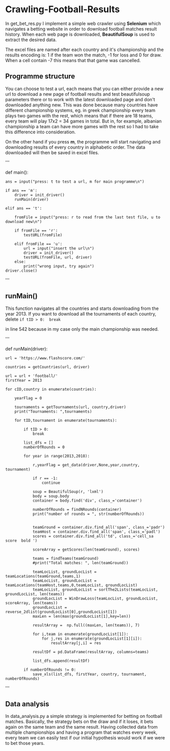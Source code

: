 # Crawling-Football-Results

In get_bet_res.py I implement a simple web crawler using **Selenium** which navigates a betting website in order to download football matches result history. When each web page is downloaded, **BeautifulSoup** is used to extract the desired data.

The excel files are named after each country and it's championship and the results encoding is: 1 if the team won the match, -1 for loss and 0 for draw. When a cell contain -7 this means that that game was cancelled.

## Programme structure

You can choose to test a url, each means that you can either provide a new url to download a new page of football results and test beautifulsoup parameters there or to work with the latest downloaded page and don't downloaded anything new. This was done because many countries have different championship systems, eg. in greek championship every team plays two games with the rest, which means that if there are 18 teams, every team will play 17x2 = 34 games in total. But in, for example, albanian championship a team can have more games with the rest so I had to take this difference into consideration. 

On the other hand if you press **m**, the programme will start navigating and downloading results of every country in alphabetic order. The data downloaded will then be saved in excel files.

'''

def main():

    ans = input("press: t to test a url, m for main programme\n")

    if ans == 'm':
        driver = init_driver()
        runMain(driver)

    elif ans == 't':

        fromFile = input("press: r to read from the last test file, u to download new\n")

        if fromFile == 'r':
            testURL(fromFile)

        elif fromFile == 'u':
            url = input("insert the url\n")
            driver = init_driver()
            testURL(fromFile, url, driver)
        else:
            print("wrong input, try again")
    driver.close()

'''

## runMain() 

This function navigates all the countries and starts downloading from the year 2013. If you want to download all the tournaments of each country, delete `if tID > 0: 
                            break`

in line 542 because in my case only the main championship was needed. 

'''

def runMain(driver):

    url = 'https://www.flashscore.com/'

    countries = getCountries(url, driver)

    url = url + 'football/'
    firstYear = 2013

    for cID,country in enumerate(countries):

        yearFlag = 0

        tournaments = getTournaments(url, country,driver)
        print("Tournaments: ",tournaments)

        for tID,tournament in enumerate(tournaments):

            if tID > 0:
                break

            list_dfs = []
            numberOfRounds = 0

            for year in range(2013,2018):
                
                r,yearFlag = get_data(driver,None,year,country, tournament)

                if r == -1:
                    continue

                soup = BeautifulSoup(r, 'lxml')
                body = soup.body
                container = body.find('div', class_='container')

                numberOfRounds = findNRounds(container)
                print("number of rounds = ", str(numberOfRounds))


                teamGround = container.div.find_all('span', class_='padr')
                teamHost = container.div.find_all('span', class_='padl')
                scores = container.div.find_all('td', class_='cell_sa score  bold ')

                scoreArray = getScores(len(teamGround), scores)

                teams = findTeams(teamGround)
                #print("Total matches: ", len(teamGround))

                teamLocList, groundLocList = teamLocations(teamGround,teams,1)
                teamLocList, groundLocList = teamLocations(teamHost,teams,0,teamLocList, groundLocList)
                teamLocList, groundLocList = sortThe2Lists(teamLocList, groundLocList, len(teams))
                groundLocList = WinDrawLoss(teamLocList, groundLocList, scoreArray, len(teams))
                groundLocList = reverse_2dlist(groundLocList[0],groundLocList[1]) 
                maxLen = len(max(groundLocList[1],key=len))    
               
                resultArray =  np.full((maxLen, len(teams)), 7)

                for i,team in enumerate(groundLocList[1]):
                    for j,res in enumerate(groundLocList[1][i]):
                        resultArray[j,i] = res

                resultDf = pd.DataFrame(resultArray, columns=teams)

                list_dfs.append(resultDf)

            if numberOfRounds != 0: 
                save_xls(list_dfs, firstYear, country, tournament, numberOfRounds)


'''

## Data analysis </br>
In data_analysis.py a simple strategy is implemented for betting on football matches. Basically, the strategy bets on the draw and if it loses, it bets again on the same team and the same result. Having collected data from multiple championships and having a program that watches every week, every team we can easily test if our initial hypothesis would work if we were to bet those years. 

